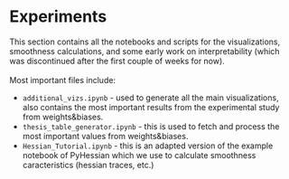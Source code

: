 # Experiments 
This section contains all the notebooks and scripts for the visualizations, smoothness calculations, and some early work on interpretability (which was discontinued after the first couple of weeks for now).
<br>
<br>
Most important files include: 
* `additional_vizs.ipynb` - used to generate all the main visualizations, also contains the most important results from the experimental study from weights&biases. 
* `thesis_table_generator.ipynb` - this is used to fetch and process the most important values from weights&biases.
* `Hessian_Tutorial.ipynb` - this is an adapted version of the example notebook of PyHessian which we use to calculate smoothness caracteristics (hessian traces, etc.)